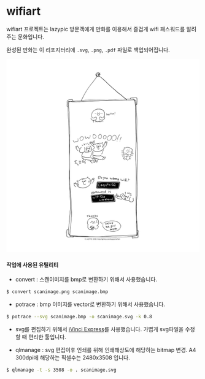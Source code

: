# wifiart
wifiart 프로젝트는 lazypic 방문객에게 만화를 이용해서
즐겁게 wifi 패스워드를 알려주는 문화입니다.

완성된 만화는 이 리포지터리에 `.svg`, `.png`, `.pdf` 파일로 백업되어집니다.

![wifiart](wifi_art.png "Wifi Art")

#### 작업에 사용된 유틸리티
- convert : 스캔이미지를 bmp로 변환하기 위해서 사용했습니다.

```bash
$ convert scanimage.png scanimage.bmp
```

- potrace : bmp 이미지를 vector로 변환하기 위해서 사용했습니다.

```bash
$ potrace --svg scanimage.bmp -o scanimage.svg -k 0.8
```

- svg를 편집하기 위해서 [iVinci Express](https://itunes.apple.com/kr/app/ivinci-express/id607900811?mt=12)를 사용했습니다. 가볍게 svg파일을 수정할 때 편리한 툴입니다.

- qlmanage : svg 편집이후 인쇄를 위해 인쇄해상도에 해당하는 bitmap 변경. A4 300dpi에 해당하는 픽셀수는 2480x3508 입니다.

```bash
$ qlmanage -t -s 3508 -o . scanimage.svg
```
